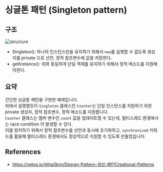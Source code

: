 # 싱글톤 패턴 (Singleton pattern)

## 구조
<img src="https://user-images.githubusercontent.com/17774927/190868083-b44f48be-c8f5-45e9-9272-1bba262b9014.png" alt="structure">

* Singleton(): 하나의 인스턴스만을 유지하기 위해서 `new`를 실행할 수 없도록 생성자를 private 으로 선언, 정적 참조변수에 값을 저장한다.
* getInstance(): 위와 동일하게 단일 객체를 유지하기 위해서 정적 메소드를 지원해야한다.


## 요약
간단한 싱글톤 패턴을 구현한 예제입니다.<br>
위애서 설명했듯이 `Singleton` 클래스인 `Counter`는 단일 인스턴스를 지원하기 위한 private 생성자, 정적 참조변수, 정적 메소드를 지원합니다.<br>
`Counter` 클래스는 멤버 변수인 `count` 값을 업데이트할 수 있는데, 멀티스레드 환경에서는 race condition 이 발생할 수 있다.<br>
이를 방지하기 위해서 정적 참조변수를 선언과 동시에 초기화하고, `synchronized` 키워드를 활용해 멀티스레드 환경에서도 정상적으로 지원할 수 있도록 만들었습니다.

## References
- <a href="https://velog.io/@ha0kim/Design-Pattern-%EC%83%9D%EC%84%B1-%ED%8C%A8%ED%84%B4Creational-Patterns">https://velog.io/@ha0kim/Design-Pattern-생성-패턴Creational-Patterns</a>